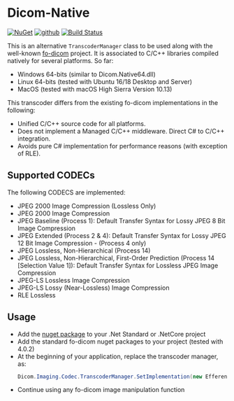 # Dicom-Native

[![NuGet](https://img.shields.io/nuget/v/Efferent.Native.svg)](https://www.nuget.org/packages/Efferent.Native/)
[![github](https://img.shields.io/github/stars/Efferent-Health/Dicom-native.svg)]()
[![Build Status](https://dev.azure.com/efferent/open-source/_apis/build/status/Efferent-Health.Dicom-native?branchName=master)](https://dev.azure.com/efferent/open-source/_build/latest?definitionId=9&branchName=master)

This is an alternative `TranscoderManager` class to be used along with the well-known [fo-dicom](https://github.com/fo-dicom/fo-dicom) project. It is associated to C/C++ libraries compiled natively for several platforms. So far:
- Windows 64-bits (similar to Dicom.Native64.dll)
- Linux 64-bits (tested with Ubuntu 16/18 Desktop and Server)
- MacOS (tested with macOS High Sierra Version 10.13)

This transcoder differs from the existing fo-dicom implementations in the following:
- Unified C/C++ source code for all platforms.
- Does not implement a Managed C/C++ middleware. Direct C# to C/C++ integration.
- Avoids pure C# implementation for performance reasons (with exception of RLE).

## Supported CODECs

The following CODECS are implemented:
- JPEG 2000 Image Compression (Lossless Only)
- JPEG 2000 Image Compression
- JPEG Baseline (Process 1): Default Transfer Syntax for Lossy JPEG 8 Bit Image Compression
- JPEG Extended (Process 2 & 4): Default Transfer Syntax for Lossy JPEG 12 Bit Image Compression - (Process 4 only)
- JPEG Lossless, Non-Hierarchical (Process 14)
- JPEG Lossless, Non-Hierarchical, First-Order Prediction (Process 14 [Selection Value 1]): Default Transfer Syntax for Lossless JPEG Image Compression
- JPEG-LS Lossless Image Compression
- JPEG-LS Lossy (Near-Lossless) Image Compression
- RLE Lossless

## Usage

- Add the [nuget package](https://www.nuget.org/packages/Efferent.Native) to your .Net Standard or .NetCore project 
- Add the standard fo-dicom nuget packages to your project (tested with 4.0.2)
- At the beginning of your application, replace the transcoder manager, as:
  ````C#
  Dicom.Imaging.Codec.TranscoderManager.SetImplementation(new Efferent.Native.Codec.NativeTranscoderManager());
  ````
- Continue using any fo-dicom image manipulation function
